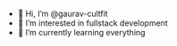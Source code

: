 - 👋 Hi, I’m @gaurav-cultfit
- 👀 I’m interested in fullstack development
- 🌱 I’m currently learning everything

<!---
gaurav-cultfit/gaurav-cultfit is a ✨ special ✨ repository because its `README.md` (this file) appears on your GitHub profile.
You can click the Preview link to take a look at your changes.
--->
